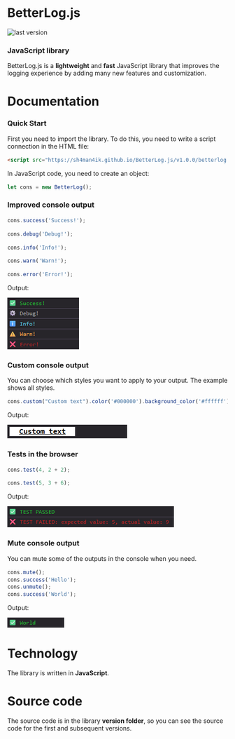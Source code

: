 # BetterLog.js
![last version](https://img.shields.io/badge/last_version-v1.0.0-brightgreen)

### JavaScript library
BetterLog.js is a **lightweight** and **fast** JavaScript library that improves the logging experience by adding many new features and customization.

# Documentation

### Quick Start
First you need to import the library. To do this, you need to write a script connection in the HTML file:
```HTML
<script src="https://sh4man4ik.github.io/BetterLog.js/v1.0.0/betterlog.js"></script>
```

In JavaScript code, you need to create an object:
```JavaScript
let cons = new BetterLog();
```

### Improved console output
```JavaScript
cons.success('Success!');
```
```JavaScript
cons.debug('Debug!');
```
```JavaScript
cons.info('Info!');
```
```JavaScript
cons.warn('Warn!');
```
```JavaScript
cons.error('Error!');
```
Output:

![Screenshot_1](https://github.com/sh4man4ik/BetterLog.js/blob/main/Screenshots/Screenshot_1.png)

### Custom console output
You can choose which styles you want to apply to your output. The example shows all styles.
```JavaScript
cons.custom("Custom text").color('#000000').background_color('#ffffff').font_size('16px').text_decoration('underline').bold().padding('0px', '20px').log();
```
Output:

![Screenshot_2](https://github.com/sh4man4ik/BetterLog.js/blob/main/Screenshots/Screenshot_2.png)

### Tests in the browser
```JavaScript
cons.test(4, 2 + 2);
```
```JavaScript
cons.test(5, 3 + 6);
```
Output:

![Screenshot_3](https://github.com/sh4man4ik/BetterLog.js/blob/main/Screenshots/Screenshot_3.png)

### Mute console output
You can mute some of the outputs in the console when you need.
```JavaScript
cons.mute();
cons.success('Hello');
cons.unmute();
cons.success('World');
```
Output:

![Screenshot_4](https://github.com/sh4man4ik/BetterLog.js/blob/main/Screenshots/Screenshot_4.png)

# Technology
The library is written in **JavaScript**.

# Source code
The source code is in the library **version folder**, so you can see the source code for the first and subsequent versions.
